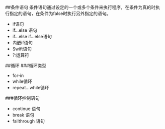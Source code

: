 ##条件语句
条件语句通过设定的一个或多个条件来执行程序，在条件为真的时执行指定的语句，在条件为false时执行另外指定的语句。  

* if语句
* if...else 语句
* if...else if...else语句
* 内嵌if语句
* Swift语句
* ?:运算符


##循环
###循环类型
* for-in 
* while循环
* repeat...while循环


###循环控制语句
* continue 语句
* break 语句
* fallthrough 语句